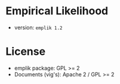 # Empirical Likelihood

- version: `emplik 1.2`

# License

- emplik package: GPL >= 2
- Documents (vig's): Apache 2 / GPL >= 2

